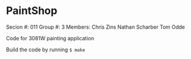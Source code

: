 PaintShop
=========

Secion #: 011
Group #: 3
Members:
	Chris Zins
	Nathan Scharber
	Tom Odde

Code for 3081W painting application

Build the code by running
`$ make`
